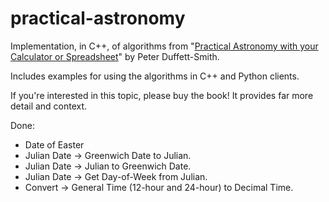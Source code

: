 # practical-astronomy

Implementation, in C++, of algorithms from "[Practical Astronomy with your Calculator or Spreadsheet](https://www.amazon.com/Practical-Astronomy-your-Calculator-Spreadsheet/dp/1108436072)" by Peter Duffett-Smith.

Includes examples for using the algorithms in C++ and Python clients.

If you're interested in this topic, please buy the book!  It provides far more detail and context.

Done:

* Date of Easter
* Julian Date -> Greenwich Date to Julian.
* Julian Date -> Julian to Greenwich Date.
* Julian Date -> Get Day-of-Week from Julian.
* Convert -> General Time (12-hour and 24-hour) to Decimal Time.

